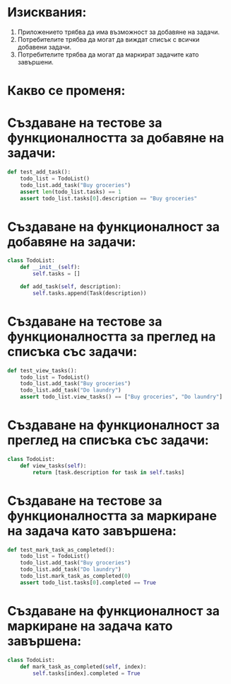 # Изисквания:

1. Приложението трябва да има възможност за добавяне на задачи.
2. Потребителите трябва да могат да виждат списък с всички добавени задачи.
3. Потребителите трябва да могат да маркират задачите като завършени.

# Какво се променя:

# Създаване на тестове за функционалността за добавяне на задачи:

``` Python
def test_add_task():
    todo_list = TodoList()
    todo_list.add_task("Buy groceries")
    assert len(todo_list.tasks) == 1
    assert todo_list.tasks[0].description == "Buy groceries"
```

# Създаване на функционалност за добавяне на задачи:

``` Python
class TodoList:
    def __init__(self):
        self.tasks = []

    def add_task(self, description):
        self.tasks.append(Task(description))
```

# Създаване на тестове за функционалността за преглед на списъка със задачи:

``` Python
def test_view_tasks():
    todo_list = TodoList()
    todo_list.add_task("Buy groceries")
    todo_list.add_task("Do laundry")
    assert todo_list.view_tasks() == ["Buy groceries", "Do laundry"]
```
# Създаване на функционалност за преглед на списъка със задачи:

``` Python
class TodoList:
    def view_tasks(self):
        return [task.description for task in self.tasks]

```
# Създаване на тестове за функционалността за маркиране на задача като завършена:
``` Python
def test_mark_task_as_completed():
    todo_list = TodoList()
    todo_list.add_task("Buy groceries")
    todo_list.add_task("Do laundry")
    todo_list.mark_task_as_completed(0)
    assert todo_list.tasks[0].completed == True
```
# Създаване на функционалност за маркиране на задача като завършена:
``` Python
class TodoList:
    def mark_task_as_completed(self, index):
        self.tasks[index].completed = True
```
